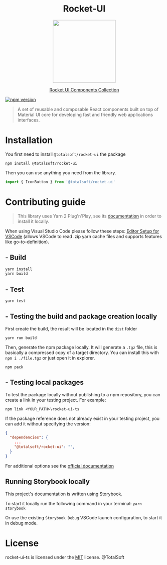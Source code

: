 <!--
 Copyright (c) TotalSoft.
 This source code is licensed under the MIT license.
-->

<h1 align="center">Rocket-UI</h1>

<p align="center">
  <a href="https://osstotalsoft.github.io/rocket-ui-ts">
    <img width="200" src="src/stories/assets/img/rocket.png">
  </a>
</p>

<p align="center">
  <a href="https://osstotalsoft.github.io/rocket-ui-ts">Rocket UI Components Collection</a> 
</p>

[![npm version](https://badge.fury.io/js/@totalsoft%2Frocket-ui.svg)](https://badge.fury.io/js/@totalsoft%2Frocket-ui)
> A set of reusable and composable React components built on top of Material UI core for developing fast and friendly web applications interfaces.

# Installation

You first need to install `@totalsoft/rocket-ui` the package

```
npm install @totalsoft/rocket-ui
```

Then you can use anything you need from the library.

```javascript
import { IconButton } from '@totalsoft/rocket-ui'
```

# Contributing guide

> This library uses Yarn 2 Plug'n'Play, see its [documentation](https://yarnpkg.com/migration/guide) in order to install it locally. 

When using Visual Studio Code please follow these steps: [Editor Setup for VSCode](https://yarnpkg.com/getting-started/editor-sdks#vscode) (allows VSCode to read .zip yarn cache files and supports features like go-to-definition).

## - Build

```javascript
yarn install
yarn build
```

## - Test

```javascript
yarn test
```

## - Testing the build and package creation locally

First create the build, the result will be located in the `dist` folder

```
yarn run build
```

Then, generate the npm package locally. It will generate a `.tgz` file, this is basically a compressed copy of a target directory. You can install this with `npm i ./file.tgz` or just open it in explorer.

```
npm pack
```

## - Testing local packages

To test the package locally without publishing to a npm repository, you can create a link in your testing project. For example:

```shell
npm link <YOUR_PATH>\rocket-ui-ts
```

If the package reference does not already exist in your testing project, you can add it without specifying the version:

```json
{
  "dependencies": {
    ...
    "@totalsoft/rocket-ui": "",
  }
}
```

For additional options see the [official documentation](https://docs.npmjs.com/cli/v8/commands/npm-link)

## Running Storybook locally
This project's documentation is written using Storybook. 

To start it locally run the following command in your terminal:
`yarn storybook` 

Or use the existing `Storybook Debug` VSCode launch configuration, to start it in debug mode.

# License

rocket-ui-ts is licensed under the [MIT](LICENSE) license. @TotalSoft
